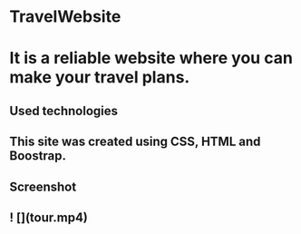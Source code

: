<h1>TravelWebsite<h1>

It is a reliable website where you can make your travel plans.

<h2>Used technologies<h2>

This site was created using CSS, HTML and Boostrap.

<h2>Screenshot<h2>
! [](tour.mp4)
